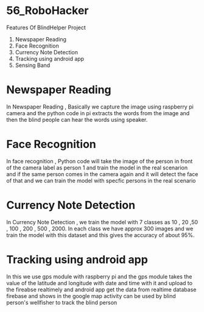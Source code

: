 # 56_RoboHacker

Features Of BlindHelper Project 

1. Newspaper Reading
2. Face Recognition
3. Currency Note Detection
4. Tracking using android app
5. Sensing Band


# Newspaper Reading

In Newspaper Reading , Basically  we capture the image using raspberry pi camera  and the python code in pi extracts the words from the image and then the blind people can hear the words using speaker.


# Face Recognition

In face recognition , Python code will take the image of the person in front of the camera label as person 1 and train the model in the real scenarion and if the same person comes in the camera again and it will detect the face of that and we can train the model with specfic persons in the real scenario

# Currency Note Detection

In Currency Note Detection , we train the model with 7 classes as 10 , 20 ,50 , 100 , 200 , 500 , 2000. In each class we have approx 300 images and we train the model with this dataset and this gives the accuracy of about 95%.

# Tracking using android app

In this we use gps module with raspberry pi and the gps module takes the value of the latitude and longitude with date and time with it and upload to the fireabse realtimely and android app get the data from realtime database firebase and  shows in the google map activity can be used by  blind person's wellfisher to track the blind person 
